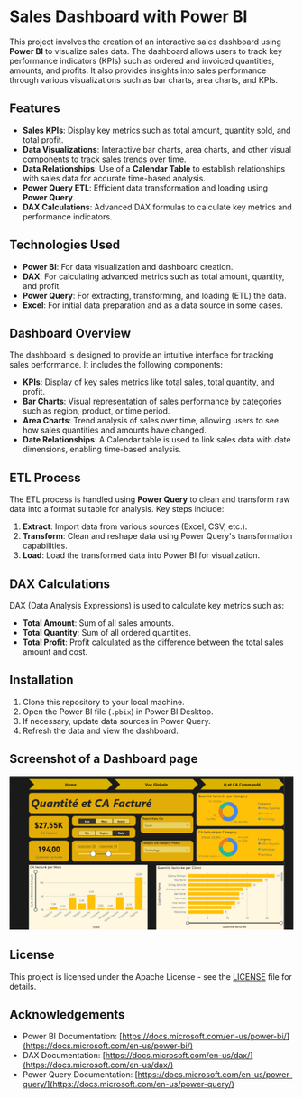 # Sales Dashboard with Power BI

This project involves the creation of an interactive sales dashboard using **Power BI** to visualize sales data. The dashboard allows users to track key performance indicators (KPIs) such as ordered and invoiced quantities, amounts, and profits. It also provides insights into sales performance through various visualizations such as bar charts, area charts, and KPIs.

## Features

- **Sales KPIs**: Display key metrics such as total amount, quantity sold, and total profit.
- **Data Visualizations**: Interactive bar charts, area charts, and other visual components to track sales trends over time.
- **Data Relationships**: Use of a **Calendar Table** to establish relationships with sales data for accurate time-based analysis.
- **Power Query ETL**: Efficient data transformation and loading using **Power Query**.
- **DAX Calculations**: Advanced DAX formulas to calculate key metrics and performance indicators.

## Technologies Used

- **Power BI**: For data visualization and dashboard creation.
- **DAX**: For calculating advanced metrics such as total amount, quantity, and profit.
- **Power Query**: For extracting, transforming, and loading (ETL) the data.
- **Excel**: For initial data preparation and as a data source in some cases.
  
## Dashboard Overview

The dashboard is designed to provide an intuitive interface for tracking sales performance. It includes the following components:

- **KPIs**: Display of key sales metrics like total sales, total quantity, and profit.
- **Bar Charts**: Visual representation of sales performance by categories such as region, product, or time period.
- **Area Charts**: Trend analysis of sales over time, allowing users to see how sales quantities and amounts have changed.
- **Date Relationships**: A Calendar table is used to link sales data with date dimensions, enabling time-based analysis.

## ETL Process

The ETL process is handled using **Power Query** to clean and transform raw data into a format suitable for analysis. Key steps include:

1. **Extract**: Import data from various sources (Excel, CSV, etc.).
2. **Transform**: Clean and reshape data using Power Query's transformation capabilities.
3. **Load**: Load the transformed data into Power BI for visualization.

## DAX Calculations

DAX (Data Analysis Expressions) is used to calculate key metrics such as:

- **Total Amount**: Sum of all sales amounts.
- **Total Quantity**: Sum of all ordered quantities.
- **Total Profit**: Profit calculated as the difference between the total sales amount and cost.

## Installation

1. Clone this repository to your local machine.
2. Open the Power BI file (`.pbix`) in Power BI Desktop.
3. If necessary, update data sources in Power Query.
4. Refresh the data and view the dashboard.

## Screenshot of a Dashboard page

![Sales Dashboard](images/image.png)


## License

This project is licensed under the Apache License - see the [LICENSE](LICENSE) file for details.

## Acknowledgements

- Power BI Documentation: [https://docs.microsoft.com/en-us/power-bi/](https://docs.microsoft.com/en-us/power-bi/)
- DAX Documentation: [https://docs.microsoft.com/en-us/dax/](https://docs.microsoft.com/en-us/dax/)
- Power Query Documentation: [https://docs.microsoft.com/en-us/power-query/](https://docs.microsoft.com/en-us/power-query/)
